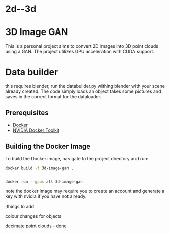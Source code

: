 # 2d--3d

# 3D Image GAN

This is a personal project aims to convert 2D images into 3D point clouds using a GAN. The project utilizes GPU acceleration with CUDA support.


# Data builder

this requires blender, run the databuilder.py withing blender with your scene already created. The code simply loads an object takes some pictures and saves in the correct format for the dataloader.

## Prerequisites

- [Docker](https://www.docker.com/products/docker-desktop)
- [NVIDIA Docker Toolkit](https://github.com/NVIDIA/nvidia-docker)

## Building the Docker Image

To build the Docker image, navigate to the project directory and run:

```bash
docker build -t 3d-image-gan .


docker run --gpus all 3d-image-gan

```
note the docker image may require you to create an account and generate a key with nvidia if you have not already. 





;things to add

colour changes for objects

decimate point clouds - done

